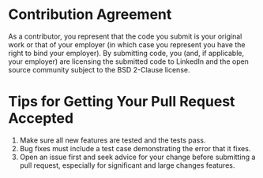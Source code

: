 # Contribution Agreement

As a contributor, you represent that the code you submit is your original work or that of your employer (in which case
you represent you have the right to bind your employer).  By submitting code, you (and, if applicable, your employer)
are licensing the submitted code to LinkedIn and the open source community subject to the BSD 2-Clause license.

# Tips for Getting Your Pull Request Accepted

1. Make sure all new features are tested and the tests pass.
2. Bug fixes must include a test case demonstrating the error that it fixes.
3. Open an issue first and seek advice for your change before submitting a pull request, especially for significant and
 large changes features.

